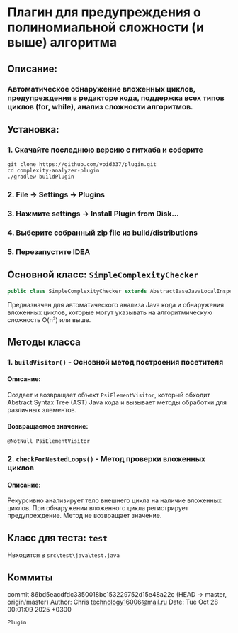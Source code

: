 # Плагин для предупреждения о полиномиальной сложности (и выше) алгоритма
## Описание:
### Автоматическое обнаружение вложенных циклов, предупреждения в редакторе кода, поддержка всех типов циклов (for, while), анализ сложности алгоритмов.
## Установка:
### 1. Скачайте последнюю версию с гитхаба и соберите
```
git clone https://github.com/void337/plugin.git
cd complexity-analyzer-plugin
./gradlew buildPlugin
```
### 2. File → Settings → Plugins
### 3. Нажмите settings → Install Plugin from Disk...
### 4. Выберите собранный zip file из build/distributions
### 5. Перезапустите IDEA

## Основной класс: `SimpleComplexityChecker`
```java
public class SimpleComplexityChecker extends AbstractBaseJavaLocalInspectionTool {}
```
Предназначен для автоматического анализа Java кода и обнаружения вложенных циклов, которые могут указывать на алгоритмическую сложность O(n²) или выше.
## Методы класса

### 1. `buildVisitor()` - Основной метод построения посетителя

#### Описание:
Создает и возвращает объект `PsiElementVisitor`, который обходит Abstract Syntax Tree (AST) Java кода и вызывает методы обработки для различных элементов.
#### Возвращаемое значение:
`@NotNull PsiElementVisitor`

### 2. `checkForNestedLoops()` - Метод проверки вложенных циклов

#### Описание:
Рекурсивно анализирует тело внешнего цикла на наличие вложенных циклов. При обнаружении вложенного цикла регистрирует предупреждение.
Метод не возвращает значение.
## Класс для теста: `test`
Нвходится в `src\test\java\test.java`

## Коммиты
commit 86bd5eacdfdc3350018bc153229752d15e48a22c (HEAD -> master, origin/master)
Author: Chris <technology16006@mail.ru>
Date:   Tue Oct 28 00:01:09 2025 +0300

    Plugin


